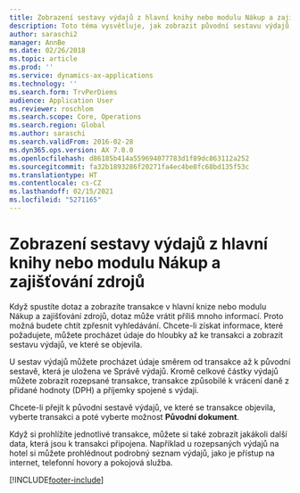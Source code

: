 ```yaml
---
title: Zobrazení sestavy výdajů z hlavní knihy nebo modulu Nákup a zajišťování zdrojů
description: Toto téma vysvětluje, jak zobrazit původní sestavu výdajů, ve které se transakce objevila.
author: saraschi2
manager: AnnBe
ms.date: 02/26/2018
ms.topic: article
ms.prod: ''
ms.service: dynamics-ax-applications
ms.technology: ''
ms.search.form: TrvPerDiems
audience: Application User
ms.reviewer: roschlom
ms.search.scope: Core, Operations
ms.search.region: Global
ms.author: saraschi
ms.search.validFrom: 2016-02-28
ms.dyn365.ops.version: AX 7.0.0
ms.openlocfilehash: d86185b414a559694077783d1f89dc863112a252
ms.sourcegitcommit: fa32b1893286f20271fa4ec4be8fc68bd135f53c
ms.translationtype: HT
ms.contentlocale: cs-CZ
ms.lasthandoff: 02/15/2021
ms.locfileid: "5271165"
---
```

# <a name="view-an-expense-report-from-general-ledger-or-procurement-and-sourcing"></a>Zobrazení sestavy výdajů z hlavní knihy nebo modulu Nákup a zajišťování zdrojů

Když spustíte dotaz a zobrazíte transakce v hlavní knize nebo modulu Nákup a zajišťování zdrojů, dotaz může vrátit příliš mnoho informací. Proto možná budete chtít zpřesnit vyhledávání. Chcete-li získat informace, které požadujete, můžete procházet údaje do hloubky až ke transakci a zobrazit sestavu výdajů, ve které se objevila.

U sestav výdajů můžete procházet údaje směrem od transakce až k původní sestavě, která je uložena ve Správě výdajů. Kromě celkové částky výdajů můžete zobrazit rozepsané transakce, transakce způsobilé k vrácení daně z přidané hodnoty (DPH) a příjemky spojené s výdaji.

Chcete-li přejít k původní sestavě výdajů, ve které se transakce objevila, vyberte transakci a poté vyberte možnost **Původní dokument**.

Když si prohlížíte jednotlivé transakce, můžete si také zobrazit jakákoli další data, která jsou k transakci připojena. Například u rozepsaných výdajů na hotel si můžete prohlédnout podrobný seznam výdajů, jako je přístup na internet, telefonní hovory a pokojová služba.


[!INCLUDE[footer-include](../includes/footer-banner.md)]